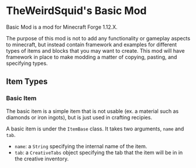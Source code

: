 # TheWeirdSquid's Basic Mod
Basic Mod is a mod for Minecraft Forge 1.12.X.

The purpose of this mod is not to add any functionality or gameplay aspects to minecraft, but instead contain framework and examples for different types of items and blocks that you may want to create. This mod will have framework in place to make modding a matter of copying, pasting, and specifying types.

## Item Types

### Basic Item
The basic item is a simple item that is not usable (ex. a material such as diamonds or iron ingots), but is just used in crafting recipies.

A basic item is under the `ItemBase` class. It takes two arguments, `name` and `tab`.

- `name`: a `String` specifying the internal name of the item.
- `tab`: a `CreativeTabs` object specifying the tab that the item will be in in the creative inventory.
